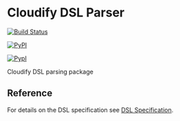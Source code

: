 Cloudify DSL Parser
===================

[![Build Status](https://travis-ci.org/cloudify-cosmo/cloudify-dsl-parser.svg?branch=master)](https://travis-ci.org/cloudify-cosmo/cloudify-dsl-parser)

[![PyPI](http://img.shields.io/pypi/dm/cloudify-dsl-parser.svg)](http://img.shields.io/pypi/dm/cloudify-dsl-parser.svg)

[![PypI](http://img.shields.io/pypi/v/cloudify-dsl-parser.svg)](http://img.shields.io/pypi/v/cloudify-dsl-parser.svg)


Cloudify DSL parsing package

## Reference
For details on the DSL specification see [DSL Specification](http://getcloudify.org/guide/3.1/dsl-spec-general.html).

